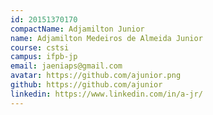 ```yaml
---
id: 20151370170
compactName: Adjamilton Junior
name: Adjamilton Medeiros de Almeida Junior
course: cstsi
campus: ifpb-jp
email: jaeniaps@gmail.com
avatar: https://github.com/ajunior.png
github: https://github.com/ajunior
linkedin: https://www.linkedin.com/in/a-jr/
---
```

